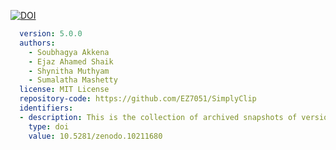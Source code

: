 [![DOI](https://zenodo.org/badge/DOI/10.5281/zenodo.10211680.svg)](https://zenodo.org/records/10211680)
```yaml
  version: 5.0.0
  authors:
    - Soubhagya Akkena
    - Ejaz Ahamed Shaik
    - Shynitha Muthyam
    - Sumalatha Mashetty
  license: MIT License
  repository-code: https://github.com/EZ7051/SimplyClip
  identifiers:
  - description: This is the collection of archived snapshots of version 5.0.0 of ReadME
    type: doi
    value: 10.5281/zenodo.10211680
  ```

